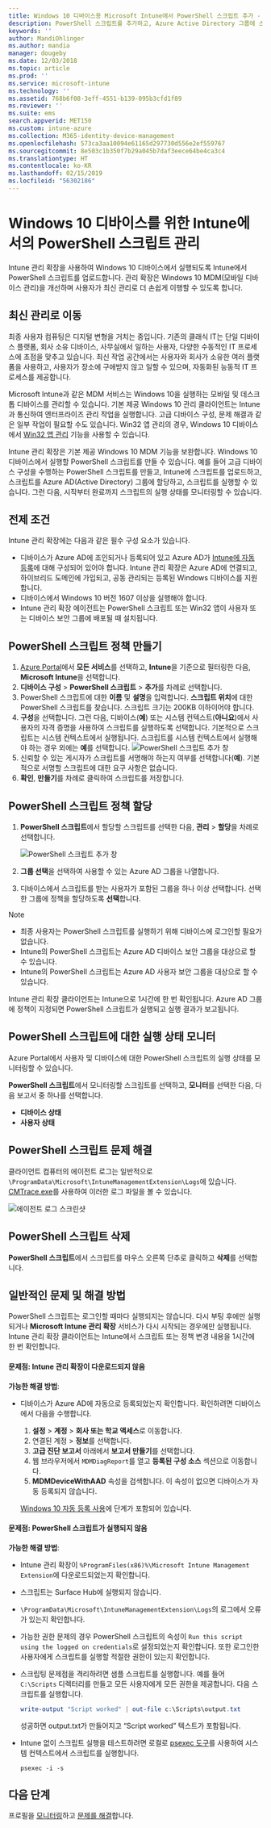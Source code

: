 ```yaml
---
title: Windows 10 디바이스용 Microsoft Intune에서 PowerShell 스크립트 추가 - Azure | Microsoft Docs
description: PowerShell 스크립트를 추가하고, Azure Active Directory 그룹에 스크립트 정책을 할당하고, 보고서를 사용하여 스크립트를 모니터링하고, Microsoft Intune에서 Windows 10 디바이스에 추가한 스크립트를 삭제하는 단계를 참조합니다. 또한 몇 가지 일반적인 문제 및 해결 방법을 참조하세요.
keywords: ''
author: MandiOhlinger
ms.author: mandia
manager: dougeby
ms.date: 12/03/2018
ms.topic: article
ms.prod: ''
ms.service: microsoft-intune
ms.technology: ''
ms.assetid: 768b6f08-3eff-4551-b139-095b3cfd1f89
ms.reviewer: ''
ms.suite: ems
search.appverid: MET150
ms.custom: intune-azure
ms.collection: M365-identity-device-management
ms.openlocfilehash: 573ca3aa10094e61165d297730d556e2ef559767
ms.sourcegitcommit: 8e503c1b350f7b29a045b7daf3eece64be4ca3c4
ms.translationtype: HT
ms.contentlocale: ko-KR
ms.lasthandoff: 02/15/2019
ms.locfileid: "56302186"
---
```

# <a name="manage-powershell-scripts-in-intune-for-windows-10-devices"></a>Windows 10 디바이스를 위한 Intune에서의 PowerShell 스크립트 관리

Intune 관리 확장을 사용하여 Windows 10 디바이스에서 실행되도록 Intune에서 PowerShell 스크립트를 업로드합니다. 관리 확장은 Windows 10 MDM(모바일 디바이스 관리)을 개선하며 사용자가 최신 관리로 더 손쉽게 이행할 수 있도록 합니다.

## <a name="moving-to-modern-management"></a>최신 관리로 이동

최종 사용자 컴퓨팅은 디지털 변형을 거치는 중입니다. 기존의 클래식 IT는 단일 디바이스 플랫폼, 회사 소유 디바이스, 사무실에서 일하는 사용자, 다양한 수동적인 IT 프로세스에 초점을 맞추고 있습니다. 최신 작업 공간에서는 사용자와 회사가 소유한 여러 플랫폼을 사용하고, 사용자가 장소에 구애받지 않고 일할 수 있으며, 자동화된 능동적 IT 프로세스를 제공합니다.

Microsoft Intune과 같은 MDM 서비스는 Windows 10을 실행하는 모바일 및 데스크톱 디바이스를 관리할 수 있습니다. 기본 제공 Windows 10 관리 클라이언트는 Intune과 통신하여 엔터프라이즈 관리 작업을 실행합니다. 고급 디바이스 구성, 문제 해결과 같은 일부 작업이 필요할 수도 있습니다. Win32 앱 관리의 경우, Windows 10 디바이스에서 [Win32 앱 관리](apps-win32-app-management.md) 기능을 사용할 수 있습니다.

Intune 관리 확장은 기본 제공 Windows 10 MDM 기능을 보완합니다. Windows 10 디바이스에서 실행할 PowerShell 스크립트를 만들 수 있습니다. 예를 들어 고급 디바이스 구성을 수행하는 PowerShell 스크립트를 만들고, Intune에 스크립트를 업로드하고, 스크립트를 Azure AD(Active Directory) 그룹에 할당하고, 스크립트를 실행할 수 있습니다. 그런 다음, 시작부터 완료까지 스크립트의 실행 상태를 모니터링할 수 있습니다.

## <a name="prerequisites"></a>전제 조건

Intune 관리 확장에는 다음과 같은 필수 구성 요소가 있습니다.

- 디바이스가 Azure AD에 조인되거나 등록되어 있고 Azure AD가 [Intune에 자동 등록](windows-enroll.md#enable-windows-10-automatic-enrollment)에 대해 구성되어 있어야 합니다. Intune 관리 확장은 Azure AD에 연결되고, 하이브리드 도메인에 가입되고, 공동 관리되는 등록된 Windows 디바이스를 지원합니다.
- 디바이스에서 Windows 10 버전 1607 이상을 실행해야 합니다.
- Intune 관리 확장 에이전트는 PowerShell 스크립트 또는 Win32 앱이 사용자 또는 디바이스 보안 그룹에 배포될 때 설치됩니다.

## <a name="create-a-powershell-script-policy"></a>PowerShell 스크립트 정책 만들기 

1. [Azure Portal](https://portal.azure.com)에서 **모든 서비스**를 선택하고, **Intune**을 기준으로 필터링한 다음, **Microsoft Intune**을 선택합니다.
2. **디바이스 구성** > **PowerShell 스크립트** > **추가**를 차례로 선택합니다.
3. PowerShell 스크립트에 대한 **이름** 및 **설명**을 입력합니다. **스크립트 위치**에 대한 PowerShell 스크립트를 찾습니다. 스크립트 크기는 200KB 이하이어야 합니다.
4. **구성**을 선택합니다. 그런 다음, 디바이스(**예**) 또는 시스템 컨텍스트(**아니요**)에서 사용자의 자격 증명을 사용하여 스크립트를 실행하도록 선택합니다. 기본적으로 스크립트는 시스템 컨텍스트에서 실행됩니다. 스크립트를 시스템 컨텍스트에서 실행해야 하는 경우 외에는 **예**를 선택합니다. 
  ![PowerShell 스크립트 추가 창](./media/mgmt-extension-add-script.png)
5. 신뢰할 수 있는 게시자가 스크립트를 서명해야 하는지 여부를 선택합니다(**예**). 기본적으로 서명할 스크립트에 대한 요구 사항은 없습니다. 
6. **확인**, **만들기**를 차례로 클릭하여 스크립트를 저장합니다.

## <a name="assign-a-powershell-script-policy"></a>PowerShell 스크립트 정책 할당

1. **PowerShell 스크립트**에서 할당할 스크립트를 선택한 다음, **관리** > **할당**을 차례로 선택합니다.

    ![PowerShell 스크립트 추가 창](./media/mgmt-extension-assignments.png)

2. **그룹 선택**을 선택하여 사용할 수 있는 Azure AD 그룹을 나열합니다. 
3. 디바이스에서 스크립트를 받는 사용자가 포함된 그룹을 하나 이상 선택합니다. 선택한 그룹에 정책을 할당하도록 **선택**합니다.

> [!NOTE]
> - 최종 사용자는 PowerShell 스크립트를 실행하기 위해 디바이스에 로그인할 필요가 없습니다.
> - Intune의 PowerShell 스크립트는 Azure AD 디바이스 보안 그룹을 대상으로 할 수 있습니다.
> - Intune의 PowerShell 스크립트는 Azure AD 사용자 보안 그룹을 대상으로 할 수 있습니다.

Intune 관리 확장 클라이언트는 Intune으로 1시간에 한 번 확인됩니다. Azure AD 그룹에 정책이 지정되면 PowerShell 스크립트가 실행되고 실행 결과가 보고됩니다.

## <a name="monitor-run-status-for-powershell-scripts"></a>PowerShell 스크립트에 대한 실행 상태 모니터

Azure Portal에서 사용자 및 디바이스에 대한 PowerShell 스크립트의 실행 상태를 모니터링할 수 있습니다.

**PowerShell 스크립트**에서 모니터링할 스크립트를 선택하고, **모니터**를 선택한 다음, 다음 보고서 중 하나를 선택합니다.

- **디바이스 상태**
- **사용자 상태**

## <a name="troubleshoot-powershell-scripts"></a>PowerShell 스크립트 문제 해결

클라이언트 컴퓨터의 에이전트 로그는 일반적으로 `\ProgramData\Microsoft\IntuneManagementExtension\Logs`에 있습니다. [CMTrace.exe](https://docs.microsoft.com/sccm/core/support/tools)를 사용하여 이러한 로그 파일을 볼 수 있습니다. 

![에이전트 로그 스크린샷](./media/apps-win32-app-10.png)  

## <a name="delete-a-powershell-script"></a>PowerShell 스크립트 삭제

**PowerShell 스크립트**에서 스크립트를 마우스 오른쪽 단추로 클릭하고 **삭제**를 선택합니다.

## <a name="common-issues-and-resolutions"></a>일반적인 문제 및 해결 방법

PowerShell 스크립트는 로그인할 때마다 실행되지는 않습니다. 다시 부팅 후에만 실행되거나 **Microsoft Intune 관리 확장** 서비스가 다시 시작되는 경우에만 실행됩니다. Intune 관리 확장 클라이언트는 Intune에서 스크립트 또는 정책 변경 내용을 1시간에 한 번 확인합니다.

#### <a name="issue-intune-management-extension-doesnt-download"></a>문제점: Intune 관리 확장이 다운로드되지 않음

**가능한 해결 방법**:

- 디바이스가 Azure AD에 자동으로 등록되었는지 확인합니다. 확인하려면 디바이스에서 다음을 수행합니다. 

  1. **설정** > **계정** > **회사 또는 학교 액세스**로 이동합니다.
  2. 연결된 계정 > **정보**를 선택합니다.
  3. **고급 진단 보고서** 아래에서 **보고서 만들기**를 선택합니다.
  4. 웹 브라우저에서 `MDMDiagReport`를 열고 **등록된 구성 소스** 섹션으로 이동합니다.
  5. **MDMDeviceWithAAD** 속성을 검색합니다. 이 속성이 없으면 디바이스가 자동 등록되지 않습니다.

    [Windows 10 자동 등록 사용](windows-enroll.md#enable-windows-10-automatic-enrollment)에 단계가 포함되어 있습니다.

#### <a name="issue-the-powershell-scripts-do-not-run"></a>문제점: PowerShell 스크립트가 실행되지 않음

**가능한 해결 방법**:

- Intune 관리 확장이 `%ProgramFiles(x86)%\Microsoft Intune Management Extension`에 다운로드되었는지 확인합니다.
- 스크립트는 Surface Hub에 실행되지 않습니다.
- `\ProgramData\Microsoft\IntuneManagementExtension\Logs`의 로그에서 오류가 있는지 확인합니다.
- 가능한 권한 문제의 경우 PowerShell 스크립트의 속성이 `Run this script using the logged on credentials`로 설정되었는지 확인합니다. 또한 로그인한 사용자에게 스크립트를 실행할 적절한 권한이 있는지 확인합니다.
- 스크립팅 문제점을 격리하려면 샘플 스크립트를 실행합니다. 예를 들어 `C:\Scripts` 디렉터리를 만들고 모든 사용자에게 모든 권한을 제공합니다. 다음 스크립트를 실행합니다.

  ```powershell
  write-output "Script worked" | out-file c:\Scripts\output.txt
  ```

  성공하면 output.txt가 만들어지고 “Script worked” 텍스트가 포함됩니다.

- Intune 없이 스크립트 실행을 테스트하려면 로컬로 [psexec 도구](https://docs.microsoft.com/sysinternals/downloads/psexec)를 사용하여 시스템 컨텍스트에서 스크립트를 실행합니다.

  `psexec -i -s`

## <a name="next-steps"></a>다음 단계

프로필을 [모니터링](device-profile-monitor.md)하고 [문제를 해결](device-profile-troubleshoot.md)합니다.
